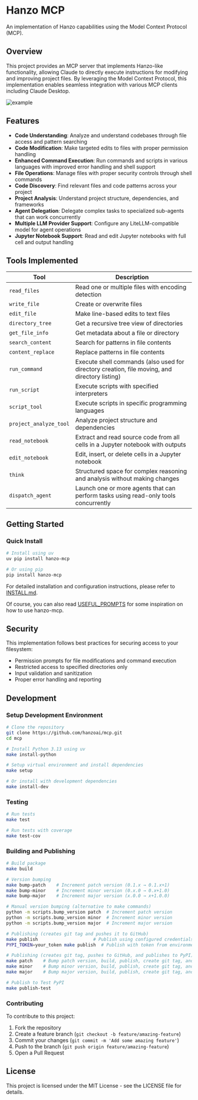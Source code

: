 # Hanzo MCP

An implementation of Hanzo capabilities using the Model Context Protocol (MCP).

## Overview

This project provides an MCP server that implements Hanzo-like functionality, allowing Claude to directly execute instructions for modifying and improving project files. By leveraging the Model Context Protocol, this implementation enables seamless integration with various MCP clients including Claude Desktop.

![example](./doc/example.gif)

## Features

- **Code Understanding**: Analyze and understand codebases through file access and pattern searching
- **Code Modification**: Make targeted edits to files with proper permission handling
- **Enhanced Command Execution**: Run commands and scripts in various languages with improved error handling and shell support
- **File Operations**: Manage files with proper security controls through shell commands
- **Code Discovery**: Find relevant files and code patterns across your project
- **Project Analysis**: Understand project structure, dependencies, and frameworks
- **Agent Delegation**: Delegate complex tasks to specialized sub-agents that can work concurrently
- **Multiple LLM Provider Support**: Configure any LiteLLM-compatible model for agent operations
- **Jupyter Notebook Support**: Read and edit Jupyter notebooks with full cell and output handling

## Tools Implemented

| Tool                   | Description                                                                                   |
| ---------------------- | --------------------------------------------------------------------------------------------- |
| `read_files`           | Read one or multiple files with encoding detection                                            |
| `write_file`           | Create or overwrite files                                                                     |
| `edit_file`            | Make line-based edits to text files                                                           |
| `directory_tree`       | Get a recursive tree view of directories                                                      |
| `get_file_info`        | Get metadata about a file or directory                                                        |
| `search_content`       | Search for patterns in file contents                                                          |
| `content_replace`      | Replace patterns in file contents                                                             |
| `run_command`          | Execute shell commands (also used for directory creation, file moving, and directory listing) |
| `run_script`           | Execute scripts with specified interpreters                                                   |
| `script_tool`          | Execute scripts in specific programming languages                                             |
| `project_analyze_tool` | Analyze project structure and dependencies                                                    |
| `read_notebook`        | Extract and read source code from all cells in a Jupyter notebook with outputs                |
| `edit_notebook`        | Edit, insert, or delete cells in a Jupyter notebook                                           |
| `think`                | Structured space for complex reasoning and analysis without making changes                    |
| `dispatch_agent`       | Launch one or more agents that can perform tasks using read-only tools concurrently           |

## Getting Started

### Quick Install

```bash
# Install using uv
uv pip install hanzo-mcp

# Or using pip
pip install hanzo-mcp
```

For detailed installation and configuration instructions, please refer to [INSTALL.md](./doc/INSTALL.md).

Of course, you can also read [USEFUL_PROMPTS](./doc/USEFUL_PROMPTS.md) for some inspiration on how to use hanzo-mcp.

## Security

This implementation follows best practices for securing access to your filesystem:

- Permission prompts for file modifications and command execution
- Restricted access to specified directories only
- Input validation and sanitization
- Proper error handling and reporting

## Development

### Setup Development Environment

```bash
# Clone the repository
git clone https://github.com/hanzoai/mcp.git
cd mcp

# Install Python 3.13 using uv
make install-python

# Setup virtual environment and install dependencies
make setup

# Or install with development dependencies
make install-dev
```

### Testing

```bash
# Run tests
make test

# Run tests with coverage
make test-cov
```

### Building and Publishing

```bash
# Build package
make build

# Version bumping
make bump-patch    # Increment patch version (0.1.x → 0.1.x+1)
make bump-minor    # Increment minor version (0.x.0 → 0.x+1.0)
make bump-major    # Increment major version (x.0.0 → x+1.0.0)

# Manual version bumping (alternative to make commands)
python -m scripts.bump_version patch  # Increment patch version
python -m scripts.bump_version minor  # Increment minor version
python -m scripts.bump_version major  # Increment major version

# Publishing (creates git tag and pushes it to GitHub)
make publish                     # Publish using configured credentials in .pypirc
PYPI_TOKEN=your_token make publish  # Publish with token from environment variable

# Publishing (creates git tag, pushes to GitHub, and publishes to PyPI)
make patch    # Bump patch version, build, publish, create git tag, and push
make minor    # Bump minor version, build, publish, create git tag, and push
make major    # Bump major version, build, publish, create git tag, and push

# Publish to Test PyPI
make publish-test
```

### Contributing

To contribute to this project:

1. Fork the repository
2. Create a feature branch (`git checkout -b feature/amazing-feature`)
3. Commit your changes (`git commit -m 'Add some amazing feature'`)
4. Push to the branch (`git push origin feature/amazing-feature`)
5. Open a Pull Request

## License

This project is licensed under the MIT License - see the LICENSE file for details.
